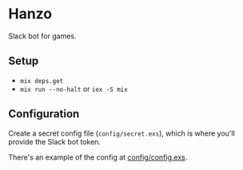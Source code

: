 # Hanzo

Slack bot for games.

## Setup

* `mix deps.get`
* `mix run --no-halt` or `iex -S mix`

## Configuration

Create a secret config file (`config/secret.exs`), which is where you'll
provide the Slack bot token.

There's an example of the config at [config/config.exs](config/config.exs).
